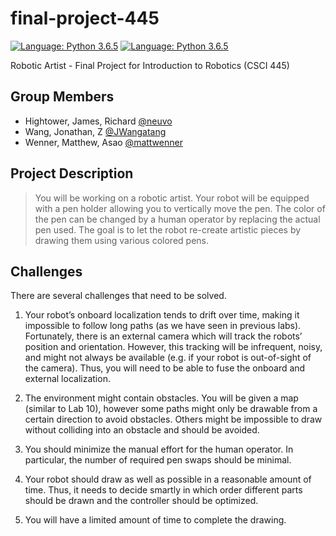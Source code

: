 # final-project-445
[![Language: Python 3.6.5](https://img.shields.io/pypi/pyversions/Django.svg)](https://docs.python.org/3/)  [![Language: Python 3.6.5](https://img.shields.io/github/license/mashape/apistatus.svg)](https://opensource.org/licenses/MIT)

Robotic Artist - Final Project for Introduction to Robotics (CSCI 445) 

## Group Members
- Hightower, James, Richard [@neuvo](https://github.com/neuvo)
- Wang, Jonathan, Z [@JWangatang](https://github.com/JWangatang)
- Wenner, Matthew, Asao [@mattwenner](https://github.com/mattwenner)

## Project Description
> You will be working on a robotic artist. Your robot will be equipped with a pen holder allowing you to vertically move the pen. The color of the pen can be changed by a human operator by replacing the actual pen used. The goal is to let the robot re-create artistic pieces by drawing them using various colored pens.

## Challenges
There are several challenges that need to be solved.
1. Your robot’s onboard localization tends to drift over time, making it impossible to follow long paths (as we have seen in previous labs). Fortunately, there is an external camera which will track the robots’ position and orientation. However, this tracking will be infrequent, noisy, and might not always be available (e.g. if your robot is out-of-sight of the camera). Thus, you will need to be able to fuse the onboard and external localization.

2. The environment might contain obstacles. You will be given a map (similar to Lab 10), however some paths might only be drawable from a certain direction to avoid obstacles. Others might be impossible to draw without colliding into an obstacle and should be avoided.

3. You should minimize the manual effort for the human operator. In particular, the number of required pen swaps should be minimal.

4. Your robot should draw as well as possible in a reasonable amount of time. Thus, it needs to decide smartly in which order different parts should be drawn and the controller should be optimized.

5. You will have a limited amount of time to complete the drawing.
